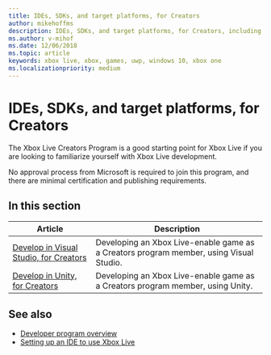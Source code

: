 ```yaml
---
title: IDEs, SDKs, and target platforms, for Creators
author: mikehoffms
description: IDEs, SDKs, and target platforms, for Creators, including Visual Studio and Unity.
ms.author: v-mihof
ms.date: 12/06/2018
ms.topic: article
keywords: xbox live, xbox, games, uwp, windows 10, xbox one
ms.localizationpriority: medium
---
```


# IDEs, SDKs, and target platforms, for Creators

The Xbox Live Creators Program is a good starting point for Xbox Live if you are looking to familiarize yourself with Xbox Live development.

No approval process from Microsoft is required to join this program, and there are minimal certification and publishing requirements.


## In this section

| Article | Description |
|---------|-------------|
| [Develop in Visual Studio, for Creators](develop-creators-title-with-visual-studio.md) | Developing an Xbox Live-enable game as a Creators program member, using Visual Studio. |
| [Develop in Unity, for Creators](develop-creators-unity.md) | Developing an Xbox Live-enable game as a Creators program member, using Unity. |


## See also

* [Developer program overview](../developer-program-overview.md)
* [Setting up an IDE to use Xbox Live](../get-started/setup-ide/index.md)